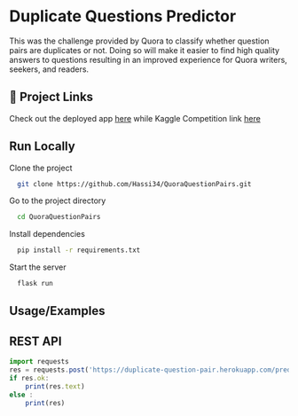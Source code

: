 
# Duplicate Questions Predictor

This was the challenge provided by Quora to classify whether question pairs are duplicates or not. Doing so will make it easier to find high quality answers to questions resulting in an improved experience for Quora writers, seekers, and readers.




## 🔗 Project Links
Check out the deployed app [here](https://duplicate-question-pair.herokuapp.com/)
while Kaggle Competition link [here](https://www.kaggle.com/c/quora-question-pairs)

## Run Locally

Clone the project

```bash
  git clone https://github.com/Hassi34/QuoraQuestionPairs.git
```

Go to the project directory

```bash
  cd QuoraQuestionPairs
```

Install dependencies

```bash
  pip install -r requirements.txt
```

Start the server

```bash
  flask run
```


## Usage/Examples 
## REST API
```javascript
import requests
res = requests.post('https://duplicate-question-pair.herokuapp.com/predict_duplicates', json={"question1" : ["Will AI be in demand in future ?"], "question2" : ["What is going to be the demand for AI practioner in future?"]})
if res.ok:
    print(res.text)
else :
    print(res)
```

